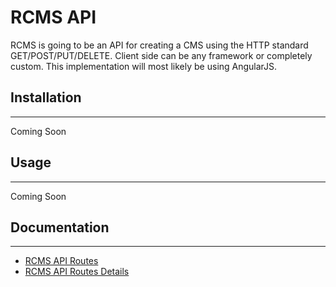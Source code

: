 # RCMS API

RCMS is going to be an API for creating a CMS using the HTTP standard GET/POST/PUT/DELETE. Client side can be any framework or completely custom. This implementation will most likely be using AngularJS.

## Installation
---
Coming Soon	

## Usage
---
Coming Soon

## Documentation
---
* [RCMS API Routes](https://github.com/yatesj9/rcms/blob/master/doc/routes.md)
* [RCMS API Routes Details](https://github.com/yatesj9/rcms/blob/master/doc/routes_details.md)

